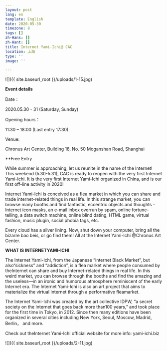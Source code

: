 ```yaml
---
layout: post
lang: en
template: English
date: 2020-05-30
timezone: 8
tags: []
zh-Hans: []
zh-Hant: []
title: Internet Yami-Ichi@ CAC
location: 上海
type: ''
image: ''

---
```

![]({{ site.baseurl_root }}/uploads/1-15.jpg)

**Event details**

Date：

2020\.05.30 - 31 (Saturday, Sunday)

Opening hours：

11:30 – 18:00 (Last entry 17:30)

Venue:

Chronus Art Center, Building 18, No. 50 Moganshan Road, Shanghai

\**Free Entry

While summer is approaching, let us reunite in the name of the Internet! This weekend (5.30-5.31), CAC is ready to reopen with the very first Internet Yami-Ichi. It is the very first Internet Yami-Ichi organized in China, and is our first off-line activity in 2020!

Internet Yami-Ichi is conceived as a flea market in which you can share and trade internet-related things in real life. In this strange market, you can browse many booths and find fantastic, eccentric objects and thoughts - Internet icon masks, an e-mail inbox overrun by spam, online fortune-telling, a data switch machine, online blind dating, HTML game, virtual fashion, music plugin, social phobia tags, etc.

Every cloud has a silver lining. Now, shut down your computer, bring all the bizarre bao beis, or go find them! All at the Internet Yami-Ichi @Chronus Art Center.

**WHAT IS INTERNETYAMI-ICHI**

The Internet Yami-Ichi, from the Japanese “Internet Black Market”, but also“sickness” and “addiction”, is a flea market where people consumed by theInternet can share and buy Internet-related things in real life. In this weird market, you can browse through the booths and find the amazing and the useless—in an ironic and humorous atmosphere reminiscent of the early Internet era. The Internet Yami-Ichi is also an art project that aims to materialize the virtual Internet through a performative fleamarket.

The Internet Yami-Ichi was created by the art collective IDPW, “a secret society on the Internet that goes back more than100 years,” and took place for the first time in Tokyo, in 2012. Since then many editions have been organized in several cities including New York, Seoul, Moscow, Madrid, Berlin， and more.

Check out theInternet Yami-Ichi official website for more info: yami-ichi.biz

![]({{ site.baseurl_root }}/uploads/2-11.jpg)